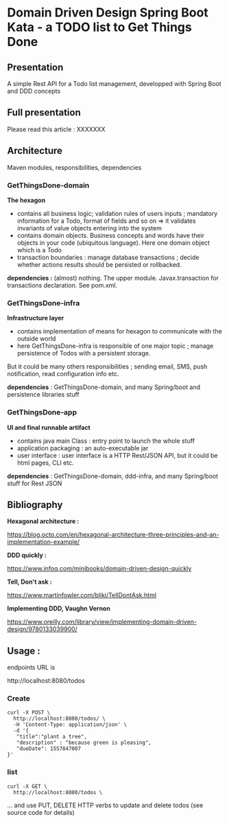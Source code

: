 # Domain Driven Design Spring Boot Kata - a TODO list to Get Things Done

## Presentation 
    
A simple Rest API for a Todo list management, developped with Spring Boot and DDD concepts


## Full presentation

Please read this article : XXXXXXX

## Architecture

Maven modules, responsibilities, dependencies

### GetThingsDone-domain

**The hexagon**
- contains all business logic; validation rules of users inputs ; mandatory information for a Todo, format of fields and so on => it validates invariants of value objects entering into the system
- contains domain objects. Business concepts and words have their objects in your code (ubiquitous language). Here one domain object which is a Todo
- transaction boundaries : manage database transactions ; decide whether actions results should be persisted or rollbacked.

**dependencies :** (almost) nothing. The upper module. Javax.transaction for transactions declaration. See pom.xml.

### GetThingsDone-infra

**Infrastructure layer**
- contains implementation of means for hexagon to communicate with the outside world
- here GetThingsDone-infra is responsible of one major topic ; manage persistence of Todos with a persistent storage.


But it could be many others responsibilities ;  sending email, SMS, push notification, read configuration info etc.

**dependencies** : GetThingsDone-domain, and many Spring/boot and persistence libraries stuff

### GetThingsDone-app

**UI and final runnable artifact**
- contains java main Class : entry point to launch the whole stuff
- application packaging : an auto-executable jar
- user interface : user interface is a HTTP Rest/JSON API, but it could be html pages, CLI etc.

**dependencies** : GetThingsDone-domain, ddd-infra, and many Spring/boot stuff for Rest JSON


## Bibliography

**Hexagonal architecture :**

https://blog.octo.com/en/hexagonal-architecture-three-principles-and-an-implementation-example/

**DDD quickly :**

https://www.infoq.com/minibooks/domain-driven-design-quickly

**Tell, Don't ask :**

https://www.martinfowler.com/bliki/TellDontAsk.html

**Implementing DDD, Vaughn Vernon**

https://www.oreilly.com/library/view/implementing-domain-driven-design/9780133039900/

## Usage :

endpoints URL is

http://localhost:8080/todos

### Create 

```
curl -X POST \
  http://localhost:8080/todos/ \
  -H 'Content-Type: application/json' \
  -d '{
   "title":"plant a tree",
   "description" : "because green is pleasing",
   "dueDate": 1557847007
}'
```

### list

``` 
curl -X GET \
  http://localhost:8080/todos \
```

... and use PUT, DELETE HTTP verbs to update and delete todos (see source code for details)
